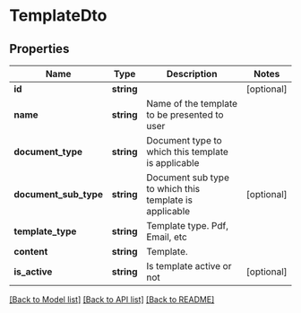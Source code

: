 # TemplateDto

## Properties
Name | Type | Description | Notes
------------ | ------------- | ------------- | -------------
**id** | **string** |  | [optional] 
**name** | **string** | Name of the template to be presented to user | 
**document_type** | **string** | Document type to which this template is applicable | 
**document_sub_type** | **string** | Document sub type to which this template is applicable | [optional] 
**template_type** | **string** | Template type. Pdf, Email, etc | 
**content** | **string** | Template. | 
**is_active** | **string** | Is template active or not | [optional] 

[[Back to Model list]](../README.md#documentation-for-models) [[Back to API list]](../README.md#documentation-for-api-endpoints) [[Back to README]](../README.md)



